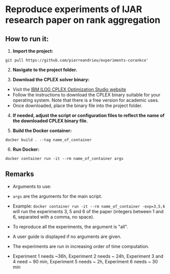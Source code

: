 # Reproduce experiments of IJAR research paper on rank aggregation

## How to run it:

1. **Import the project:**

`git pull https://github.com/pierreandrieu/experiments-corankco'`


2. **Navigate to the project folder.**

3. **Download the CPLEX solver binary:**

- Visit the [IBM ILOG CPLEX Optimization Studio website](https://www.ibm.com/products/ilog-cplex-optimization-studio)
- Follow the instructions to download the CPLEX binary suitable for your operating system. Note that there is a free version for academic uses.
- Once downloaded, place the binary file into the project folder.

4. **If needed, adjust the script or configuration files to reflect the name of the downloaded CPLEX binary file.**

5. **Build the Docker container:**

`docker build . --tag name_of_container`


6. **Run Docker:**

`docker container run -it --rm name_of_container args`


## Remarks

- Arguments to use:
- `args` are the arguments for the main script.
- Example: `docker container run -it --rm name_of_container -exp=3,5,6` will run the experiments 3, 5 and 6 of the paper (integers between 1 and 6, separated with a comma, no space).
- To reproduce all the experiments, the argument is "all".
- A user guide is displayed if no arguments are given.

- The experiments are run in increasing order of time computation.
- Experiment 1 needs ~36h, Experiment 2 needs ~ 24h, Experiment 3 and 4 need ~ 90 min, Experiment 5 needs ~ 2h, Experiment 6 needs ~ 30 min

